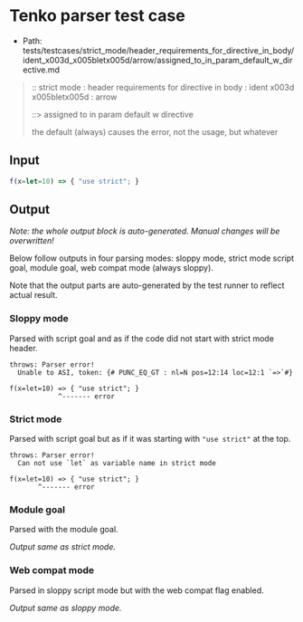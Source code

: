 # Tenko parser test case

- Path: tests/testcases/strict_mode/header_requirements_for_directive_in_body/ident_x003d_x005bletx005d/arrow/assigned_to_in_param_default_w_directive.md

> :: strict mode : header requirements for directive in body : ident x003d x005bletx005d : arrow
>
> ::> assigned to in param default w directive
>
> the default (always) causes the error, not the usage, but whatever

## Input


`````js
f(x=let=10) => { "use strict"; }
`````

## Output

_Note: the whole output block is auto-generated. Manual changes will be overwritten!_

Below follow outputs in four parsing modes: sloppy mode, strict mode script goal, module goal, web compat mode (always sloppy).

Note that the output parts are auto-generated by the test runner to reflect actual result.

### Sloppy mode

Parsed with script goal and as if the code did not start with strict mode header.

`````
throws: Parser error!
  Unable to ASI, token: {# PUNC_EQ_GT : nl=N pos=12:14 loc=12:1 `=>`#}

f(x=let=10) => { "use strict"; }
            ^------- error
`````

### Strict mode

Parsed with script goal but as if it was starting with `"use strict"` at the top.

`````
throws: Parser error!
  Can not use `let` as variable name in strict mode

f(x=let=10) => { "use strict"; }
       ^------- error
`````


### Module goal

Parsed with the module goal.

_Output same as strict mode._

### Web compat mode

Parsed in sloppy script mode but with the web compat flag enabled.

_Output same as sloppy mode._
